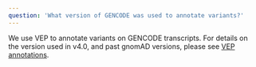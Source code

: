 ```yaml
---
question: 'What version of GENCODE was used to annotate variants?'
---
```


We use VEP to annotate variants on GENCODE transcripts. For details on the version used in v4.0, and past gnomAD versions, please see [VEP annotations](/help/vep).
